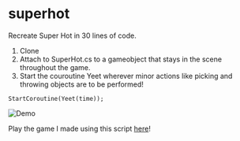 # superhot
Recreate Super Hot in 30 lines of code. 

1. Clone
2. Attach to SuperHot.cs to a gameobject that stays in the scene throughout the game.
3. Start the couroutine Yeet wherever minor actions like picking and throwing objects are to be performed!
```
StartCoroutine(Yeet(time));
```
![Demo](https://user-images.githubusercontent.com/58925008/153749154-2fc663fc-2b71-4cde-a23e-c72f0f548518.gif)

Play the game I made using this script [here](https://makra.itch.io/faster-than-light)!<br><br>
